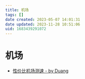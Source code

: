 ```yaml
---
title: 机场
tags: []
date created: 2023-05-07 14:01:31
date updated: 2023-11-28 10:51:06
uid: 1683439291072
---
```


# 机场

- [性价比机场测速 - by Duang](https://duangks.com/)
